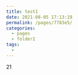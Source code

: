 ```yaml
---
title: test1
date: 2021-08-05 17:13:19
permalink: /pages/7783e5/
categories:
  - pages
  - folder2
tags:
  - 
---
```

21